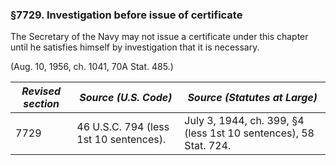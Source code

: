 ### §7729. Investigation before issue of certificate ###

The Secretary of the Navy may not issue a certificate under this chapter until he satisfies himself by investigation that it is necessary.

(Aug. 10, 1956, ch. 1041, 70A Stat. 485.)

|*Revised section*|         *Source (U.S. Code)*         |                  *Source (Statutes at Large)*                  |
|-----------------|--------------------------------------|----------------------------------------------------------------|
|      7729       |46 U.S.C. 794 (less 1st 10 sentences).|July 3, 1944, ch. 399, §4 (less 1st 10 sentences), 58 Stat. 724.|